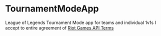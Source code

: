 # TournamentModeApp
League of Legends Tournament Mode app for teams and individual 1v1s
I accept to entire agreement of [Riot Games API Terms](https://developer.riotgames.com/terms#statement)
